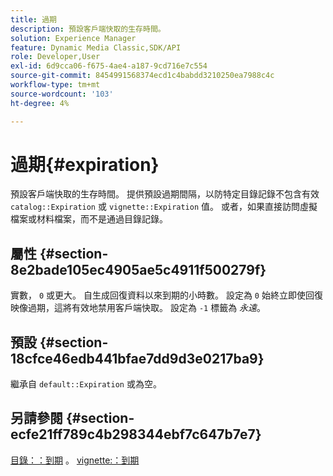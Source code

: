 ```yaml
---
title: 過期
description: 預設客戶端快取的生存時間。
solution: Experience Manager
feature: Dynamic Media Classic,SDK/API
role: Developer,User
exl-id: 6d9cca06-f675-4ae4-a187-9cd716e7c554
source-git-commit: 8454991568374ecd1c4babdd3210250ea7988c4c
workflow-type: tm+mt
source-wordcount: '103'
ht-degree: 4%

---
```


# 過期{#expiration}

預設客戶端快取的生存時間。 提供預設過期間隔，以防特定目錄記錄不包含有效 `catalog::Expiration` 或 `vignette::Expiration` 值。 或者，如果直接訪問虛擬檔案或材料檔案，而不是通過目錄記錄。

## 屬性 {#section-8e2bade105ec4905ae5c4911f500279f}

實數， `0` 或更大。 自生成回復資料以來到期的小時數。 設定為 `0` 始終立即使回復映像過期，這將有效地禁用客戶端快取。 設定為 `-1` 標籤為 *永遠*。

## 預設 {#section-18cfce46edb441bfae7dd9d3e0217ba9}

繼承自 `default::Expiration` 或為空。

## 另請參閱 {#section-ecfe21ff789c4b298344ebf7c647b7e7}

[目錄：：到期](../../../../../ir-api/material-cat/image-rendering-api-ref/c-ir-material-catalog/c-ir-material-data-reference/r-ir-expiration-dataref.md#reference-5e93943abff54c93bf85aae3b911a3ce) 。 [vignette:：到期](../../../../../ir-api/material-cat/image-rendering-api-ref/c-ir-material-catalog/c-ir-vignette-map-reference/r-ir-expiration-vignette.md#reference-df80829da93e4c0ab3f97a1792d9c74c)
